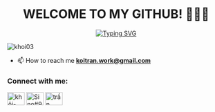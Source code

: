 <h1 align="center">WELCOME TO MY GITHUB! 👋👋👋</h1>

<p align="center"><a href="https://git.io/typing-svg"><img src="https://readme-typing-svg.demolab.com?font=Fira+Code&pause=300&center=true&width=435&lines=Hi+%F0%9F%91%8B%2C+I'm+Kh%C3%B4i;I'm+a+passionate+AI+Engineer;from+Vi%E1%BB%87t+Nam;..." alt="Typing SVG" /></a></p>


<p align="left"> <img src="https://komarev.com/ghpvc/?username=khoi03&label=Profile%20views&color=0e75b6&style=flat" alt="khoi03" /> </p>

- 📫 How to reach me **koitran.work@gmail.com**

<h3 align="left">Connect with me:</h3>
<p align="left">
<a href="https://linkedin.com/in/khôi-trần" target="blank"><img align="center" src="https://raw.githubusercontent.com/rahuldkjain/github-profile-readme-generator/master/src/images/icons/Social/linked-in-alt.svg" alt="khôi-trần" height="30" width="40" /></a>
<a href="https://discord.gg/Sino#9937" target="blank"><img align="center" src="https://raw.githubusercontent.com/rahuldkjain/github-profile-readme-generator/master/src/images/icons/Social/discord.svg" alt="Sino#9937" height="30" width="40" /></a>
  <a href="https://www.facebook.com/profile.php?id=100006784665433" target="blank"><img align="center" src="https://raw.githubusercontent.com/rahuldkjain/github-profile-readme-generator/master/src/images/icons/Social/facebook.svg" alt="trần đình khôi" height="30" width="40" /></a>
</p>
